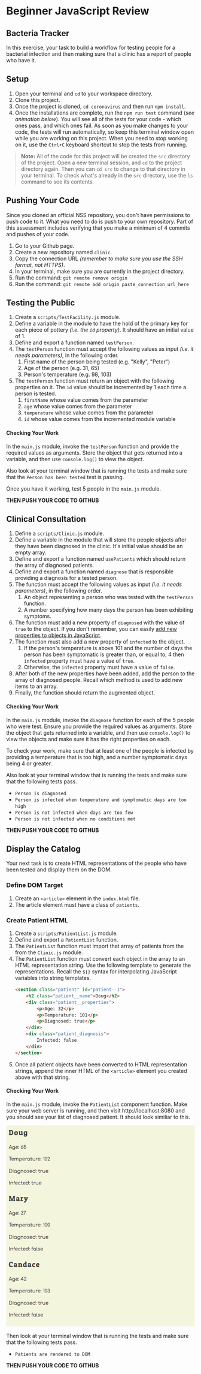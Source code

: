 # Beginner JavaScript Review

## Bacteria Tracker

In this exercise, your task to build a workflow for testing people for a bacterial infection and then making sure that a clinic has a report of people who have it.

## Setup

1. Open your terminal and `cd` to your workspace directory.
1. Clone this project.
1. Once the project is cloned, `cd coronavirus` and then run `npm install`.
1. Once the installations are complete, run the `npm run test` command (_see animation below_). You will see all of the tests for your code - which ones pass, and which ones fail. As soon as you make changes to your code, the tests will run automatically, so keep this terminal window open while you are working on this project. When you need to stop working on it, use the `Ctrl+C` keyboard shortcut to stop the tests from running.


> **Note:** All of the code for this project will be created the `src` directory of the project. Open a new terminal session, and `cd` to the project directory again. Then you can `cd src` to change to that directory in your terminal. To check what's already in the `src` directory, use the `ls` command to see its contents.

## Pushing Your Code

Since you cloned an official NSS repository, you don't have permissions to push code to it. What you need to do is push to your own repository. Part of this assessment includes verifying that you make a minimum of 4 commits and pushes of your code.

1. Go to your Github page.
1. Create a new repository named `clinic`.
1. Copy the connection URL _(remember to make sure you use the SSH format, not HTTPS)_.
1. In your terminal, make sure you are currently in the project directory.
1. Run the command: `git remote remove origin`
1. Run the command: `git remote add origin paste_connection_url_here`


## Testing the Public

1. Create a `scripts/TestFacility.js` module.
1. Define a variable in the module to have the hold of the primary key for each piece of pottery _(i.e. the `id` property)_. It should have an initial value of 1.
1. Define and export a function named `testPerson`.
1. The `testPerson` function must accept the following values as input _(i.e. it needs parameters)_, in the following order.
    1. First name of the person being tested (e.g. "Kelly", "Peter")
    1. Age of the person (e.g. 31, 65)
    1. Person's temperature (e.g. 98, 103)
1. The `testPerson` function must return an object with the following properties on it. The `id` value should be incremented by 1 each time a person is tested.
    1. `firstName` whose value comes from the parameter
    1. `age` whose value comes from the parameter
    1. `temperature` whose value comes from the parameter
    1. `id` whose value comes from the incremented module variable

#### Checking Your Work

In the `main.js` module, invoke the `testPerson` function and provide the required values as arguments. Store the object that gets returned into a variable, and then use `console.log()` to view the object.

Also look at your terminal window that is running the tests and make sure that the `Person has been tested` test is passing.

Once you have it working, test 5 people in the `main.js` module.

**THEN PUSH YOUR CODE TO GITHUB**

## Clinical Consultation

1. Define a `scripts/Clinic.js` module.
1. Define a variable in the module that will store the people objects after they have been diagnosed in the clinic. It's initial value should be an empty array.
1. Define and export a function named `usePatients` which should return the array of diagnosed patients.
1. Define and export a function named `diagnose` that is responsible providing a diagnosis for a tested person.
1. The function must accept the following values as input _(i.e. it needs parameters)_, in the following order.
    1. An object representing a person who was tested with the `testPerson` function.
    1. A number specifying how many days the person has been exhibiting symptoms.
1. The function must add a new property of `diagnosed` with the value of `true` to the object. If you don't remember, you can easily [add new properties to objects in JavaScript](https://www.dyn-web.com/tutorials/object-literal/properties.php).
1. The function must also add a new property of `infected` to the object.
    1. If the person's temperature is above 101 and the number of days the person has been symptomatic is greater than, or equal to, 4 then `infected` property must have a value of `true`.
    1. Otherwise, the `infected` property must have a value of `false`.
1. After both of the new properties have been added, add the person to the array of diagnosed people. Recall which method is used to add new items to an array.
1. Finally, the function should return the augmented object.

#### Checking Your Work

In the `main.js` module, invoke the `diagnose` function for each of the 5 people who were test. Ensure you provide the required values as arguments. Store the object that gets returned into a variable, and then use `console.log()` to view the objects and make sure it has the right properties on each.

To check your work, make sure that at least one of the people is infected by providing a temperature that is too high, and a number symptomatic days being 4 or greater.

Also look at your terminal window that is running the tests and make sure that the following tests pass.

* `Person is diagnosed`
* `Person is infected when temperature and symptomatic days are too high`
* `Person is not infected when days are too few`
* `Person is not infected when no conditions met`

**THEN PUSH YOUR CODE TO GITHUB**

## Display the Catalog

Your next task is to create HTML representations of the people who have been tested and display them on the DOM.

### Define DOM Target

1. Create an `<article>` element in the `index.html` file.
1. The article element must have a class of `patients`.

### Create Patient HTML

1. Create a `scripts/PatientList.js` module.
1. Define and export a `PatientList` function.
1. The `PatientList` function must import that array of patients from the from the `Clinic.js` module.
1. The `PatientList` function must convert each object in the array to an HTML representation string. Use the following template to generate the representations. Recall the `${}` syntax for interpolating JavaScript variables into string templates.
    ```html
    <section class="patient" id="patient--1">
        <h2 class="patient__name">Doug</h2>
        <div class="patient__properties">
            <p>Age: 32</p>
            <p>Temperature: 101</p>
            <p>Diagnosed: true</p>
        </div>
        <div class="patient_diagnosis">
            Infected: false
        </div>
    </section>
    ```
1. Once all patient objects have been converted to HTML representation strings, append the inner HTML of the `<article>` element you created above with that string.

#### Checking Your Work

In the `main.js` module, invoke the `PatientList` component function. Make sure your web server is running, and then visit http://localhost:8080 and you should see your list of diagnosed patient. It should look similiar to this.

![](./patients.png)

Then look at your terminal window that is running the tests and make sure that the following tests pass.

* `Patients are rendered to DOM`

**THEN PUSH YOUR CODE TO GITHUB**

